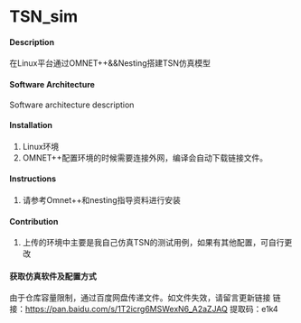 # TSN_sim

#### Description
在Linux平台通过OMNET++&&Nesting搭建TSN仿真模型

#### Software Architecture
Software architecture description

#### Installation

1.  Linux环境
2.  OMNET++配置环境的时候需要连接外网，编译会自动下载链接文件。

#### Instructions

1.  请参考Omnet++和nesting指导资料进行安装

#### Contribution

1.  上传的环境中主要是我自己仿真TSN的测试用例，如果有其他配置，可自行更改
#### 获取仿真软件及配置方式
由于仓库容量限制，通过百度网盘传递文件。如文件失效，请留言更新链接
链接：https://pan.baidu.com/s/1T2icrg6MSWexN6_A2aZJAQ 
提取码：e1k4

